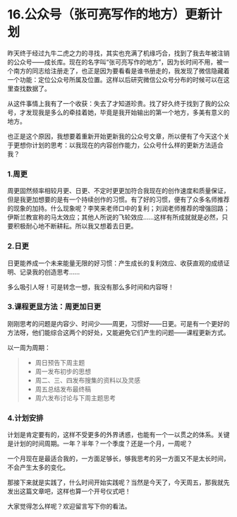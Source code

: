 # 16.公众号（张可亮写作的地方）更新计划

昨天终于经过九牛二虎之力的寻找，其实也充满了机缘巧合，找到了我去年被注销的公众号——成长库。现在的名字叫“张可亮写作的地方”，因为长时间不用，被一个南方的同志给注册走了，也正是因为要看看是谁书册走的，我发现了微信隐藏着一个功能：定位公众号所属及位置。这样以后研究微信公众号分布的时候可以在这里查找数据了。

从这件事情上我有了一个收获：失去了才知道珍贵。找了好久终于找到了我的公众号，才发现我是多么的牵挂着她，毕竟是我开始输出的第一个地方，多美有意义的地方。

也正是这个原因，我想要着重新开始更新我的公众号文章，所以便有了今天这个关于更想你计划的思考：以我现在的内容创作能力，公众号什么样的更新方法适合我？

### 1.周更

周更固然频率相较月更、日更、不定时更更加符合我现在的创作速度和质量保证，但是我更加想要的是有一个持续创作的习惯。有了好的习惯，便有了众多名师推荐的现象的加持。什么现象呢？李笑来老师口中的复利；刘润老师推荐的增强回路；伊斯兰教宣称的马太效应；其他人所说的飞轮效应……这样有所成就就是必然，只要积极耐心地不断耕耘。所以我又想着去日更。

### 2.日更

日更能养成一个未来能量无限的好习惯：产生成长的复利效应、收获直观的成绩证明、记录我的创造思考……

多么吸引人呀！可是转念一想，我没有那么多时间和内容呀！

### 3.课程更显方法：周更加日更

刚刚思考的问题是内容少、时间少——周更，习惯好——日更。可是有一个更好的方法呀，他们能综合这两个的好处，又能避免它们产生的问题——课程更新方式。

以一周为周期：
>- 周日预告下周主题
>- 周一发布初步的思想
>- 周二、三、四发布搜集的资料以及灵感
>- 周五总结发布最终稿
>- 周六发布讨论与下周主题思考

### 4.计划安排

计划是肯定要有的，这样不受更多的外界诱惑，也能有一个一以贯之的体系。关键是计划的时间周期。一年？半年？一个季度？还是一个月，一周呢？

一个月现在是最适合我的，一方面足够长，够我思考的另一方面又不是太长时间，不会产生太多的变化。

那接下来就是实践了，什么时间开始实践呢？当然是今天了，今天周五，那我就先发出这篇文章吧，这样也算一个开号仪式吧！

大家觉得怎么样呢？欢迎留言写下你的看法。
